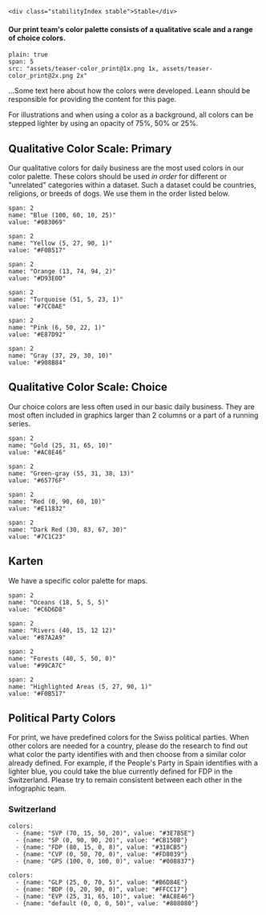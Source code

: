```html|span-1,no-source,plain
<div class="stabilityIndex stable">Stable</div>
```

#### Our print team's color palette consists of a qualitative scale and a range of choice colors.

```image
plain: true
span: 5
src: "assets/teaser-color_print@1x.png 1x, assets/teaser-color_print@2x.png 2x"
```

...Some text here about how the colors were developed. Leann should be responsible for providing the content for this page.

For illustrations and when using a color as a background, all colors can be stepped lighter by using an opacity of 75%, 50% or 25%.


## Qualitative Color Scale: Primary
Our qualitative colors for daily business are the most used colors in our color palette. These colors should be used *in order* for different or "unrelated" categories within a dataset. Such a dataset could be countries, religions, or breeds of dogs. We use them in the order listed below.

```color
span: 2
name: "Blue (100, 60, 10, 25)"
value: "#083069"
```
```color
span: 2
name: "Yellow (5, 27, 90, 1)"
value: "#F0B517"
```
```color
span: 2
name: "Orange (13, 74, 94, 2)"
value: "#D93E0D"
```
```color
span: 2
name: "Turquoise (51, 5, 23, 1)"
value: "#7CC0AE"
```
```color
span: 2
name: "Pink (6, 50, 22, 1)"
value: "#E87D92"
```
```color
span: 2
name: "Gray (37, 29, 30, 10)"
value: "#908B84"
```


## Qualitative Color Scale: Choice
Our choice colors are less often used in our basic daily business. They are most often included in graphics larger than 2 columns or a part of a running series.

```color
span: 2
name: "Gold (25, 31, 65, 10)"
value: "#AC8E46"
```
```color
span: 2
name: "Green-gray (55, 31, 38, 13)"
value: "#65776F"
```
```color
span: 2
name: "Red (0, 90, 60, 10)"
value: "#E11832"
```
```color
span: 2
name: "Dark Red (30, 83, 67, 30)"
value: "#7C1C23"
```

## Karten
We have a specific color palette for maps.

```color
span: 2
name: "Oceans (18, 5, 5, 5)"
value: "#C6D6D8"
```
```color
span: 2
name: "Rivers (40, 15, 12 12)"
value: "#87A2A9"
```
```color
span: 2
name: "Forests (40, 5, 50, 0)"
value: "#99CA7C"
```
```color
span: 2
name: "Highlighted Areas (5, 27, 90, 1)"
value: "#F0B517"
```

## Political Party Colors
For print, we have predefined colors for the Swiss political parties. When other colors are needed for a country, please do the research to find out what color the party identifies with and then choose from a similar color already defined. For example, if the People's Party in Spain identifies with a lighter blue, you could take the blue currently defined for FDP in the Switzerland. Please try to remain consistent between each other in the infographic team. 

### Switzerland
```color-palette|span-2
colors:
  - {name: "SVP (70, 15, 50, 20)", value: "#3E7B5E"}
  - {name: "SP (0, 90, 90, 20)", value: "#CB150B"}
  - {name: "FDP (80, 15, 0, 8)", value: "#318CB5"}
  - {name: "CVP (0, 50, 70, 0)", value: "#FD8039"}
  - {name: "GPS (100, 0, 100, 0)", value: "#008837"}
```
```color-palette|span-2
colors:
  - {name: "GLP (25, 0, 70, 5)", value: "#B6D84E"}
  - {name: "BDP (0, 20, 90, 0)", value: "#FFCC17"}
  - {name: "EVP (25, 31, 65, 10)", value: "#AC8E46"}
  - {name: "default (0, 0, 0, 50)", value: "#808080"}
```
